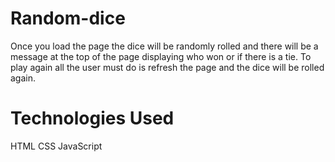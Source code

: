 # Random-dice
Once you load the page the dice will be randomly rolled and there will be a message at the top of the page displaying who won or if there is a tie. 
To play again all the user must do is refresh the page and the dice will be rolled again. 

# Technologies Used
HTML
CSS
JavaScript

